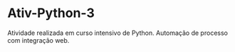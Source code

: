 # Ativ-Python-3
 Atividade realizada em curso intensivo de Python. Automação de processo com integração web.
